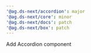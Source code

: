 ```yaml
---
'@ag.ds-next/accordion': major
'@ag.ds-next/core': minor
'@ag.ds-next/docs': patch
'@ag.ds-next/box': patch
---
```


Add Accordion component
